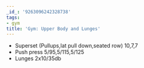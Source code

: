 ```yaml
---
_id_: '9263096242328738'
tags:
- gym
title: 'Gym: Upper Body and Lunges'
---
```


- Superset (Pullups,lat pull down,seated row) 10,7,7
- Push press 5/95,5/115,5/125
- Lunges 2x10/35db
